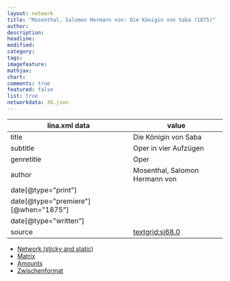 ```yaml
---
layout: network
title: "Mosenthal, Salomon Hermann von: Die Königin von Saba (1875)"
author:
description:
headline:
modified:
category:
tags:
imagefeature: 
mathjax: 
chart: 
comments: true
featured: false
list: true
networkdata: 36.json
---
```

lina.xml data  | value
------------- | -------------
title|Die Königin von Saba
subtitle|Oper in vier Aufzügen
genretitle|Oper
author|Mosenthal, Salomon Hermann von
date[@type="print"]|
date[@type="premiere"][@when="1875"]|
date[@type="written"]|
source|[textgrid:sj68.0](https://textgridlab.org/1.0/tgcrud-public/rest/textgrid:sj68.0/data)



* [Network (sticky and static)](/linas/network36)
* [Matrix](/linas/matrix36)
* [Amounts](/linas/amount36)
* [Zwischenformat](/linas/lina36 )
